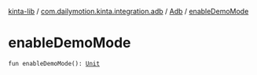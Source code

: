 [kinta-lib](../../index.md) / [com.dailymotion.kinta.integration.adb](../index.md) / [Adb](index.md) / [enableDemoMode](./enable-demo-mode.md)

# enableDemoMode

`fun enableDemoMode(): `[`Unit`](https://kotlinlang.org/api/latest/jvm/stdlib/kotlin/-unit/index.html)